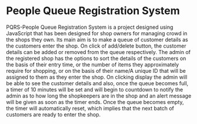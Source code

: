 # People Queue Registration System
PQRS-People Queue Registration System is a project designed using JavaScript that has been designed for shop owners for managing crowd in the shops they own. Its main aim is to make a queue of customer details as the customers enter the shop. On click of add/delete button, the customer details can be added or removed from the queue respectively. The admin of the registered shop has the options to sort the details of the customers on the basis of their entry time, or the number of items they approximately require for shopping, or on the basis of their name/A unique ID that will be assigned to them as they enter the shop. On clicking display the admin will be able to see the customer details and also, once the queue becomes full, a timer of 10 minutes will be set and will begin to countdown to notify the admin as to how long the shopkeepers are in the shop and an alert message will be given as soon as the timer ends. Once the queue becomes empty, the timer will automatically reset, which implies that the next batch of customers are ready to enter the shop.
